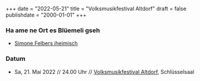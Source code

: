 ﻿+++
date = "2022-05-21"
title = "Volksmusikfestival Altdorf"
draft = false
publishdate = "2000-01-01"
+++

### Ha ame ne Ort es Blüemeli gseh

* [Simone Felbers iheimisch](https://simonefelbersiheimisch.ch/)


### Datum

* Sa, 21. Mai 2022 // 24.00 Uhr // [Volksmusikfestival Altdorf](https://volksmusikfestival.ch/), Schlüsselsaal